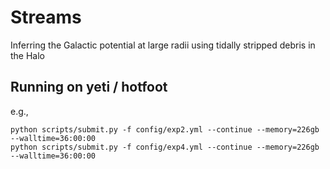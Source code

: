 Streams
========
Inferring the Galactic potential at large radii using tidally stripped debris in the Halo

Running on yeti / hotfoot
-------------------------
e.g.,
	
    python scripts/submit.py -f config/exp2.yml --continue --memory=226gb --walltime=36:00:00
    python scripts/submit.py -f config/exp4.yml --continue --memory=226gb --walltime=36:00:00